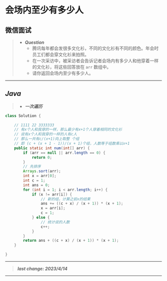 # 会场内至少有多少人

## 微信面试

> - ***Question***
>   - 腾讯每年都会发很多文化衫，不同的文化衫有不同的颜色。年会时员工们都会穿文化衫来拍照。
>   - 在一次采访中，被采访者会告诉记者会场内有多少人和他穿着一样的文化衫，将这些回答放在 `arr` 数组中。
>   - 请你返回会场内至少有多少人。

---

## *Java*

> - ***一次遍历***

```java
class Solution {
    
    // 1111 22 3333333
    // 有x个人和我穿的一样，那么最少有x+1个人穿着相同的文化衫
    // 说有x个人和我穿的一样的人有c人
    // 那么一共有c/(x+1)向上取整 个组
    // 即 (c + (x + 1 - 1))/(x + 1)个组，人数等于组数乘以x+1
    public static int num(int[] arr) {
        if (arr == null || arr.length == 0) {
            return 0;
        }
        // 先排序
        Arrays.sort(arr);
        int x = arr[0];
        int c = 1;
        int ans = 0;
        for (int i = 1; i < arr.length; i++) {
            if (x != arr[i]) {
                // 新的组，计算之前x的结果
                ans += ((c + x) / (x + 1)) * (x + 1);
                x = arr[i];
                c = 1;
            } else {
                // 统计说的人数
                c++;
            }
        }
        return ans + ((c + x) / (x + 1)) * (x + 1);
    }
    
}
```

---

> ***last change: 2023/4/14***

---

